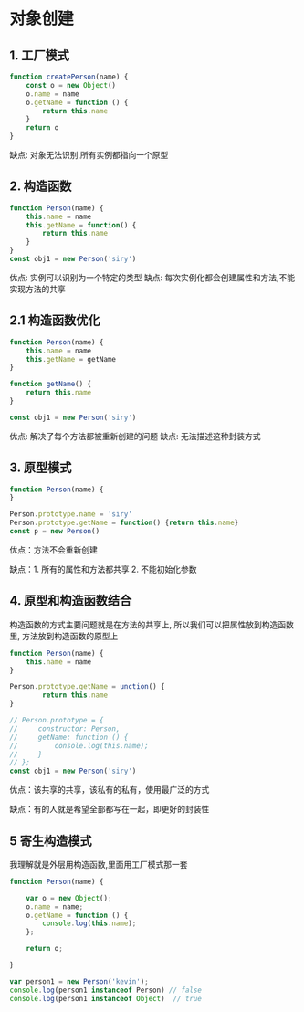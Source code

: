 # 对象创建

## 1. 工厂模式
```js
function createPerson(name) {
    const o = new Object()
    o.name = name
    o.getName = function () {
        return this.name
    }
    return o
}
```
缺点: 对象无法识别,所有实例都指向一个原型

## 2. 构造函数

```js
function Person(name) {
    this.name = name
    this.getName = function() {
        return this.name
    }
}
const obj1 = new Person('siry')
```
优点: 实例可以识别为一个特定的类型
缺点: 每次实例化都会创建属性和方法,不能实现方法的共享

## 2.1 构造函数优化
```js
function Person(name) {
    this.name = name
    this.getName = getName
}

function getName() {
    return this.name
}

const obj1 = new Person('siry')
```
优点: 解决了每个方法都被重新创建的问题
缺点: 无法描述这种封装方式

## 3. 原型模式
```js
function Person(name) {
}

Person.prototype.name = 'siry'
Person.prototype.getName = function() {return this.name}
const p = new Person()
```
优点：方法不会重新创建

缺点：1. 所有的属性和方法都共享 2. 不能初始化参数

## 4. 原型和构造函数结合

构造函数的方式主要问题就是在方法的共享上, 所以我们可以把属性放到构造函数里, 方法放到构造函数的原型上
```js
function Person(name) {
    this.name = name
}

Person.prototype.getName = unction() {
        return this.name
}

// Person.prototype = {
//     constructor: Person,
//     getName: function () {
//         console.log(this.name);
//     }
// };
const obj1 = new Person('siry')
```
优点：该共享的共享，该私有的私有，使用最广泛的方式

缺点：有的人就是希望全部都写在一起，即更好的封装性


## 5 寄生构造模式

我理解就是外层用构造函数,里面用工厂模式那一套

```js
function Person(name) {

    var o = new Object();
    o.name = name;
    o.getName = function () {
        console.log(this.name);
    };

    return o;

}

var person1 = new Person('kevin');
console.log(person1 instanceof Person) // false
console.log(person1 instanceof Object)  // true
```

